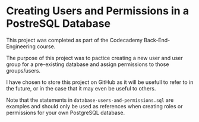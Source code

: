 # Creating Users and Permissions in a PostreSQL Database
This project was completed as part of the Codecademy Back-End-Engineering course.

The purpose of this project was to pactice creating a new user and user group for a pre-existing database and assign permissions to those groups/users.

I have chosen to store this project on GitHub as it will be usefull to refer to in the future, or in the case that it may even be useful to others. 

Note that the statements in `database-users-and-permissions.sql` are examples and should only be used as references when creating roles or permissions for your own PostgreSQL database.